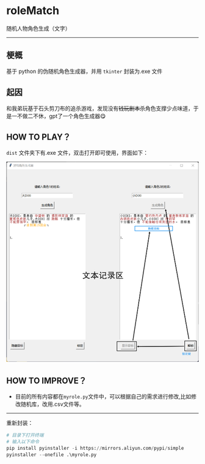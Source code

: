 # roleMatch
随机人物角色生成（文字）

---

## 梗概

基于 python 的伪随机角色生成器，并用 `tkinter` 封装为.exe 文件


## 起因

和我弟玩基于石头剪刀布的追杀游戏，发现没有~~钱玩剧本杀~~角色支撑少点味道，于是一不做二不休，gpt了一个角色生成器😋

## HOW TO PLAY？
`dist` 文件夹下有.exe 文件，双击打开即可使用，界面如下：

<img src="img/mrShow.png" alt="界面">

## HOW TO IMPROVE？

- 目前的所有内容都在`myrole.py`文件中，可以根据自己的需求进行修改,比如修改随机库，改用.csv文件等。
---

重新封装：
``` python
# 目录下打开终端
# 输入以下命令
pip install pyinstaller -i https://mirrors.aliyun.com/pypi/simple
pyinstaller --onefile .\myrole.py
```